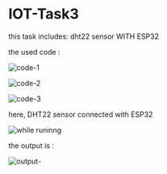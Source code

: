 # IOT-Task3
this task includes: dht22 sensor WITH ESP32


the used code :

![code-1](https://github.com/NoufSaleh20/third-task--dht22/assets/129336340/f6311a78-13bf-4724-b067-a05495334bb8)

![code-2](https://github.com/NoufSaleh20/third-task--dht22/assets/129336340/fba5193a-2389-451b-ae78-0231f5057593)

![code-3](https://github.com/NoufSaleh20/third-task--dht22/assets/129336340/f08c4a60-fe8c-4c08-a190-4eb3e93bd5ff)

here, DHT22 sensor connected with ESP32 


![while runinng](https://github.com/NoufSaleh20/third-task--dht22/assets/129336340/c1e4d3bd-6b58-47a9-a2a3-10bb4ec1b34b)


the output is :

![output-](https://github.com/NoufSaleh20/third-task--dht22/assets/129336340/f6e71372-2954-4751-9edb-fad94e55df87)



